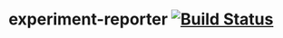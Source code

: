 experiment-reporter [![Build Status](https://travis-ci.org/Cecca/experiment-reporter.png)](https://travis-ci.org/Cecca/experiment-reporter)
===========================================================================================================================================
